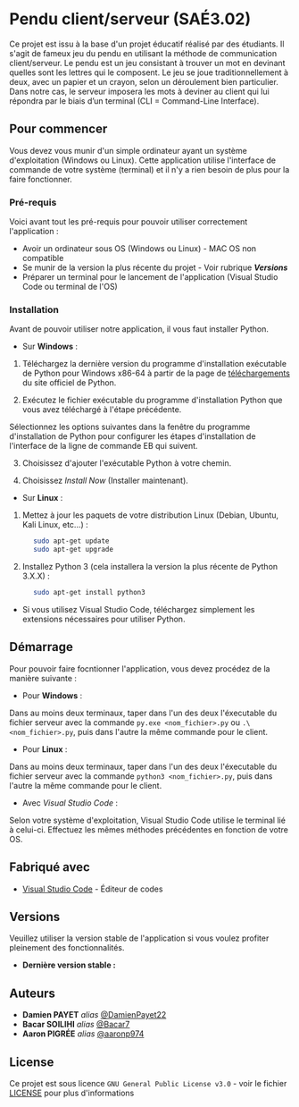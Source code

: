 # Pendu client/serveur (SAÉ3.02)

Ce projet est issu à la base d'un projet éducatif réalisé par des étudiants. Il s'agit de fameux jeu du pendu en utilisant la méthode de communication client/serveur. Le pendu est un jeu consistant à trouver un mot en devinant quelles sont les lettres qui le composent. Le jeu se joue traditionnellement à deux, avec un papier et un crayon, selon un déroulement bien particulier. Dans notre cas, le serveur imposera les mots à deviner au client qui lui répondra par le biais d’un terminal (CLI = Command-Line Interface).

## Pour commencer

Vous devez vous munir d'un simple ordinateur ayant un système d'exploitation (Windows ou Linux). Cette application utilise l'interface de commande de votre système (terminal) et il n'y a rien besoin de plus pour la faire fonctionner.

### Pré-requis

Voici avant tout les pré-requis pour pouvoir utiliser correctement l'application :

- Avoir un ordinateur sous OS (Windows ou Linux) - MAC OS non compatible
- Se munir de la version la plus récente du projet - Voir rubrique ***Versions***
- Préparer un terminal pour le lancement de l'application (Visual Studio Code ou terminal de l'OS)

### Installation

Avant de pouvoir utiliser notre application, il vous faut installer Python. 

* Sur **Windows** : 

1. Téléchargez la dernière version du programme d'installation exécutable de Python pour Windows x86-64 à partir de la page de [téléchargements](https://www.python.org/downloads/) du site officiel de Python.

2. Exécutez le fichier exécutable du programme d'installation Python que vous avez téléchargé à l'étape précédente.

Sélectionnez les options suivantes dans la fenêtre du programme d'installation de Python pour configurer les étapes d'installation de l'interface de la ligne de commande EB qui suivent.

3. Choisissez d'ajouter l'exécutable Python à votre chemin.

4. Choisissez *Install Now* (Installer maintenant).

* Sur **Linux** :

1. Mettez à jour les paquets de votre distribution Linux (Debian, Ubuntu, Kali Linux, etc...) :
```bash
      sudo apt-get update
      sudo apt-get upgrade
```
2. Installez Python 3 (cela installera la version la plus récente de Python 3.X.X) :
```bash
      sudo apt-get install python3
```
* Si vous utilisez Visual Studio Code, téléchargez simplement les extensions nécessaires pour utiliser Python.

## Démarrage

Pour pouvoir faire focntionner l'application, vous devez procédez de la manière suivante :

* Pour **Windows** :

Dans au moins deux terminaux, taper dans l'un des deux l'éxecutable du fichier serveur avec la commande ``py.exe <nom_fichier>.py`` ou ``.\<nom_fichier>.py``, puis dans l'autre la même commande pour le client.

* Pour **Linux** :

Dans au moins deux terminaux, taper dans l'un des deux l'éxecutable du fichier serveur avec la commande ``python3 <nom_fichier>.py``, puis dans l'autre la même commande pour le client.

* Avec *Visual Studio Code* :

Selon votre système d'exploitation, Visual Studio Code utilise le terminal lié à celui-ci. Effectuez les mêmes méthodes précédentes en fonction de votre OS.

## Fabriqué avec

* [Visual Studio Code](https://code.visualstudio.com/) - Éditeur de codes

## Versions

Veuillez utiliser la version stable de l'application si vous voulez profiter pleinement des fonctionnalités.

* **Dernière version stable :** 

## Auteurs

* **Damien PAYET** _alias_ [@DamienPayet22](https://github.com/DamienPayet22)
* **Bacar SOILIHI** _alias_ [@Bacar7](https://github.com/Bacar7)
* **Aaron PIGRÉE** _alias_ [@aaronp974](https://github.com/aaronp974)

## License

Ce projet est sous licence ``GNU General Public License v3.0`` - voir le fichier [LICENSE](LICENSE) pour plus d'informations